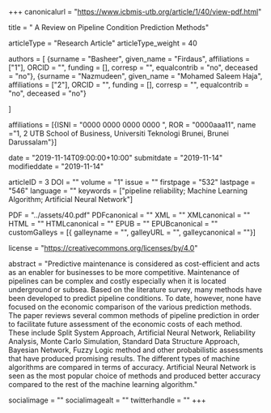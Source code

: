 +++
canonicalurl = "https://www.icbmis-utb.org/article/1/40/view-pdf.html"

title = " A Review on Pipeline Condition Prediction Methods"

articleType = "Research Article"
articleType_weight = 40

authors = [
  {surname = "Basheer",  given_name = "Firdaus",  affiliations = ["1"],  ORCID = "", funding = [], corresp = "", equalcontrib = "no", deceased = "no"},
  {surname = "Nazmudeen",  given_name = "Mohamed Saleem Haja",  affiliations = ["2"],  ORCID = "", funding = [], corresp = "", equalcontrib = "no", deceased = "no"}
  
]

affiliations = [{ISNI = "0000 0000 0000 0000 ", ROR = "0000aaa11", name ="1, 2 UTB School of Business, Universiti Teknologi Brunei, Brunei Darussalam"}]

date = "2019-11-14T09:00:00+10:00"
submitdate = "2019-11-14"
modifieddate = "2019-11-14"

articleID = 3
DOI = ""
volume = "1"
issue = ""
firstpage = "532"
lastpage = "546"
language = ""
keywords = ["pipeline reliability; Machine Learning Algorithm; Artificial Neural Network"]


PDF = "../assets/40.pdf"
PDFcanonical = ""
XML = ""
XMLcanonical = ""
HTML = ""
HTMLcanonical = ""
EPUB = ""
EPUBcanonical = ""
customGalleys = [{ galleyname = "", galleyURL = "", galleycanonical = ""}]

license = "https://creativecommons.org/licenses/by/4.0"

abstract = "Predictive maintenance is considered as cost-efficient and acts as an enabler for businesses to be more competitive. Maintenance of pipelines can be complex and costly especially when it is located underground or subsea. Based on the literature survey, many methods have been developed to predict pipeline conditions. To date, however, none have focused on the economic comparison of the various prediction methods. The paper reviews several common methods of pipeline prediction in order to facilitate future assessment of the economic costs of each method. These include Split System Approach, Artificial Neural Network, Reliability Analysis, Monte Carlo Simulation, Standard Data Structure Approach, Bayesian Network, Fuzzy Logic method and other probabilistic assessments that have produced promising results. The different types of machine algorithms are compared in terms of accuracy. Artificial Neural Network is seen as the most popular choice of methods and produced better accuracy compared to the rest of the machine learning algorithm."


socialimage = ""
socialimagealt = ""
twitterhandle = ""
+++

